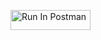 [<img src="https://run.pstmn.io/button.svg" alt="Run In Postman" style="width: 128px; height: 32px;">](https://app.getpostman.com/run-collection/41737307-ccd21790-11b5-47d2-bfc8-e34e36b612a9?action=collection%2Ffork&source=rip_markdown&collection-url=entityId%3D41737307-ccd21790-11b5-47d2-bfc8-e34e36b612a9%26entityType%3Dcollection%26workspaceId%3D2eac589d-dbd1-4182-9d9b-127a3ec802d3#?env%5Bassignmentt1%5D=W3sia2V5IjoiZWNob19ib2R5IiwidmFsdWUiOiJ7XCJtZXNzYWdlXCI6XCJoZWxsb3dvcmxkMTIzNFwifSIsImVuYWJsZWQiOnRydWUsInR5cGUiOiJkZWZhdWx0Iiwic2Vzc2lvblZhbHVlIjoie1wibWVzc2FnZVwiOlwiaGVsbG93b3JsZDEyMzRcIn0iLCJjb21wbGV0ZVNlc3Npb25WYWx1ZSI6IntcIm1lc3NhZ2VcIjpcImhlbGxvd29ybGQxMjM0XCJ9Iiwic2Vzc2lvbkluZGV4IjowfV0=)
